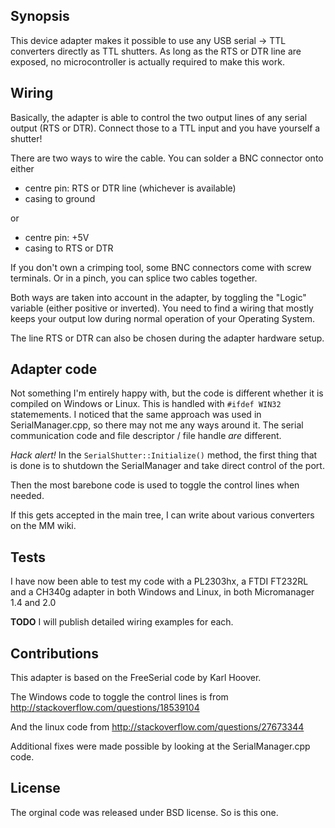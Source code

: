 ## Synopsis

This device adapter makes it possible to use any USB serial -> TTL converters directly as TTL shutters.
As long as the RTS or DTR line are exposed, no microcontroller is actually required to make this work.

## Wiring
Basically, the adapter is able to control the two output lines of any serial output (RTS or DTR).
Connect those to a TTL input and you have yourself a shutter!

There are two ways to wire the cable. You can solder a BNC connector onto either
  * centre pin: RTS or DTR line (whichever is available)
  * casing to ground

or
  * centre pin: +5V
  * casing to RTS or DTR

If you don't own a crimping tool, some BNC connectors come with screw terminals.
Or in a pinch, you can splice two cables together.

Both ways are taken into account in the adapter, by toggling the "Logic" variable (either positive or inverted).
You need to find a wiring that mostly keeps your output low during normal operation of your Operating System.

The line RTS or DTR can also be chosen during the adapter hardware setup.

## Adapter code

Not something I'm entirely happy with, but the code is different whether it is compiled on Windows or Linux.
This is handled with ```#ifdef WIN32``` statemements. I noticed that the same approach was used in SerialManager.cpp,
so there may not me any ways around it. The serial communication code and file descriptor / file handle *are* different.

*Hack alert!* In the ```SerialShutter::Initialize()``` method, the first thing that is done is to shutdown the
SerialManager and take direct control of the port.

Then the most barebone code is used to toggle the control lines when needed.

If this gets accepted in the main tree, I can write about various
converters on the MM wiki.

## Tests

I have now been able to test my code with a PL2303hx, a FTDI FT232RL and a CH340g adapter in both Windows and Linux, in both
Micromanager 1.4 and 2.0

**TODO** I will publish detailed wiring examples for each.

## Contributions

This adapter is based on the FreeSerial code by Karl Hoover.

The Windows code to toggle the control lines is from http://stackoverflow.com/questions/18539104

And the linux code from http://stackoverflow.com/questions/27673344

Additional fixes were made possible by looking at the SerialManager.cpp code.

## License

The orginal code was released under BSD license. So is this one.
